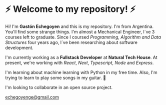 # :zap: Welcome to my repository! :zap:

Hi! I'm **Gastón Echegoyen** and this is my repository. I'm from Argentina. You'll find some strange things. I'm almost a Mechanical Engineer, I´ve 3 courses left to graduate. Since I coursed *Programming, Algorithm and Data Structures* four years ago, I´ve been researching about software development.

I'm currently working as a **Fullstack Developer** at **Natural Tech House**. At present, we're working with *React*, *Next*, *Typescript*, *Node* and *Express*.

I'm learning about machine learning with Python in my free time. Also, I'm trying to learn to play some songs in my guitar. :guitar:

I'm looking to collaborate in an open source project. 
 
 echegoyenge@gmail.com
<!---
EchegoyenGE/EchegoyenGE is a ✨ special ✨ repository because its `README.md` (this file) appears on your GitHub profile.
You can click the Preview link to take a look at your changes.
--->
